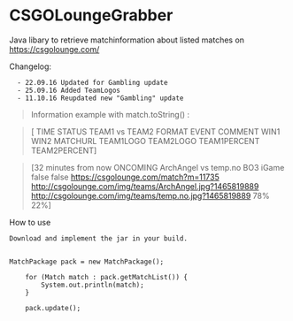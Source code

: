 # CSGOLoungeGrabber
Java libary to retrieve matchinformation about listed matches on https://csgolounge.com/

Changelog:

      - 22.09.16 Updated for Gambling update
      - 25.09.16 Added TeamLogos
      - 11.10.16 Reupdated new "Gambling" update
      


>Information example with match.toString() :

>[ TIME STATUS TEAM1 vs TEAM2 FORMAT EVENT COMMENT WIN1 WIN2 MATCHURL TEAM1LOGO TEAM2LOGO TEAM1PERCENT TEAM2PERCENT]

>[32 minutes from now ONCOMING ArchAngel vs temp.no BO3 iGame false false https://csgolounge.com/match?m=11735 http://csgolounge.com/img/teams/ArchAngel.jpg?1465819889 http://csgolounge.com/img/teams/temp.no.jpg?1465819889 78% 22%]




How to use 

	Download and implement the jar in your build.


	MatchPackage pack = new MatchPackage();

		for (Match match : pack.getMatchList()) {
			System.out.println(match);
		}
		
		pack.update();
